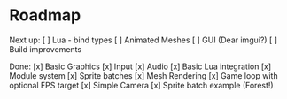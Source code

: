 # Roadmap

Next up:
[ ] Lua - bind types
[ ] Animated Meshes
[ ] GUI (Dear imgui?)
[ ] Build improvements

Done:
[x] Basic Graphics
[x] Input
[x] Audio
[x] Basic Lua integration
[x] Module system
[x] Sprite batches
[x] Mesh Rendering
[x] Game loop with optional FPS target
[x] Simple Camera
[x] Sprite batch example (Forest!)
